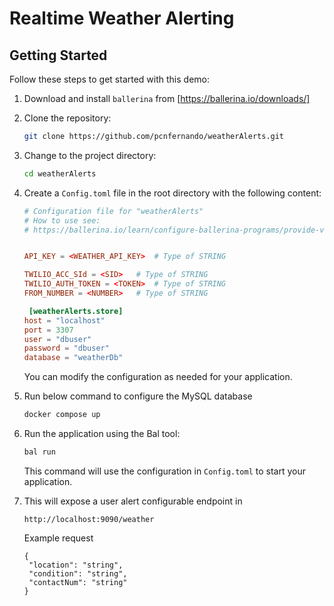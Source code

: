 # Realtime Weather Alerting

## Getting Started

Follow these steps to get started with this demo:

1. Download and install `ballerina` from [https://ballerina.io/downloads/]
2. Clone the repository:

   ```bash
   git clone https://github.com/pcnfernando/weatherAlerts.git
   ```

3. Change to the project directory:

   ```bash
   cd weatherAlerts
   ```

4. Create a `Config.toml` file in the root directory with the following content:

   ```toml
   # Configuration file for "weatherAlerts"
   # How to use see:
   # https://ballerina.io/learn/configure-ballerina-programs/provide-values-to-configurable-variables/#provide-via-toml-syntax


   API_KEY = <WEATHER_API_KEY>	# Type of STRING

   TWILIO_ACC_SId = <SID>	# Type of STRING
   TWILIO_AUTH_TOKEN = <TOKEN>	# Type of STRING
   FROM_NUMBER = <NUMBER>	# Type of STRING

    [weatherAlerts.store]
   host = "localhost"
   port = 3307
   user = "dbuser"
   password = "dbuser"
   database = "weatherDb"
   ```

   You can modify the configuration as needed for your application.

5. Run below command to configure the MySQL database
   ```bash
   docker compose up
   ```

6. Run the application using the Bal tool:

   ```bash
   bal run
   ```

   This command will use the configuration in `Config.toml` to start your application.

7. This will expose a user alert configurable endpoint in
   ``` 
   http://localhost:9090/weather
   ```

   Example request
   ```
   {
    "location": "string",
    "condition": "string",
    "contactNum": "string"
   }
   ```
